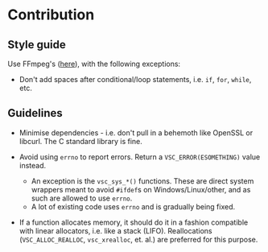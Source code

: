 # Contribution

## Style guide

Use FFmpeg's ([here](https://ffmpeg.org/developer.html#toc-Code-formatting-conventions)), with the following
exceptions:
* Don't add spaces after conditional/loop statements, i.e. `if`, `for`, `while`, etc.

## Guidelines

* Minimise dependencies - i.e. don't pull in a behemoth like OpenSSL or libcurl.
The C standard library is fine.

* Avoid using `errno` to report errors. Return a `VSC_ERROR(ESOMETHING)` value instead.
  - An exception is the `vsc_sys_*()` functions. These are direct system wrappers meant
    to avoid `#ifdef`s on Windows/Linux/other, and as such are allowed to use `errno`.
  - A lot of existing code uses `errno` and is gradually being fixed.
* If a function allocates memory, it should do it in a fashion compatible with linear
  allocators, i.e. like a stack (LIFO). Reallocations (`VSC_ALLOC_REALLOC`, `vsc_xrealloc`, et. al.)
  are preferred for this purpose.
